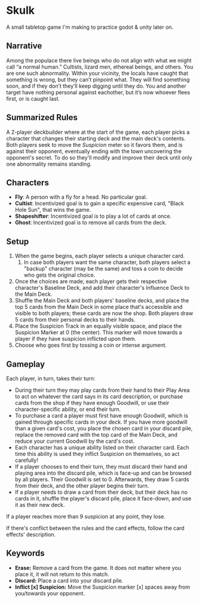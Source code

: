 # Skulk

A small tabletop game I'm making to practice godot & unity later on.

## Narrative

Among the populace there live beings who do not align with what we might call “a normal human.” Cultists, lizard men, ethereal beings, and others. You are one such abnormality.
Within your vicinity, the locals have caught that something is wrong, but they can’t pinpoint what. They will find something soon, and if they don’t they’ll keep digging until they do.
You and another target have nothing personal against eachother, but it’s now whoever flees first, or is caught last.

## Summarized Rules

A 2-player deckbuilder where at the start of the game, each player picks a character that changes their starting deck and the main deck's contents. Both players seek to move the *Suspicion* meter so it favors them, and is against their opponent, eventually ending with the town uncovering the opponent's secret. To do so they'll modify and improve their deck until only one abnormality remains standing.

## Characters

- **Fly**: A person with a fly for a head. No particular goal.
- **Cultist**: Incentivized goal is to gain a specific expensive card, "Black Hole Sun", that wins the game.
- **Shapeshifter**: Incentivized goal is to play a lot of cards at once.
- **Ghost**: Incentivized goal is to remove all cards from the deck.

## Setup

1. When the game begins, each player selects a unique character card.
    1. In case both players want the same character, both players select a "backup" character (may be the same) and toss a coin to decide who gets the original choice.
2. Once the choices are made, each player gets their respective character's Baseline Deck, and add their character's Influence Deck to the Main Deck.
3. Shuffle the Main Deck and both players' baseline decks, and place the top 5 cards from the Main Deck in some place that's accessible and visible to both players; these cards are now the shop. Both players draw 5 cards from their personal decks to their hands.
4. Place the Suspicion Track in an equally visible space, and place the Suspicion Marker at 0 (the center). This marker will move towards a player if they have suspicion inflicted upon them.
5. Choose who goes first by tossing a coin or intense argument.

## Gameplay

Each player, in turn, takes their turn:

- During their turn they may play cards from their hand to their Play Area to act on whatever the card says in its card description, or purchase cards from the shop if they have enough Goodwill, or use their character-specific ability, or end their turn.
- To purchase a card a player must first have enough Goodwill, which is gained through specific cards in your deck. If you have more goodwill than a given card's cost, you place the chosen card in your discard pile, replace the removed card with the top card of the Main Deck, and reduce your current Goodwill by the card's cost.
- Each character has a unique ability listed on their character card. Each time this ability is used they inflict Suspicion on themselves, so act carefully!
- If a player chooses to end their turn, they must discard their hand and playing area into the discard pile, which is face-up and can be browsed by all players. Their Goodwill is set to 0. Afterwards, they draw 5 cards from their deck, and the other player begins their turn.
- If a player needs to draw a card from their deck, but their deck has no cards in it, shuffle the player's discard pile, place it face-down, and use it as their new deck.

If a player reaches more than 9 suspicion at any point, they lose.

If there's conflict between the rules and the card effects, follow the card effects' description.

## Keywords

- **Erase:** Remove a card from the game. It does not matter where you place it, it will not return to this match.
- **Discard:** Place a card into your discard pile.
- **Inflict [x] Suspicion:** Move the Suspicion marker [x] spaces away from you/towards your opponent.
